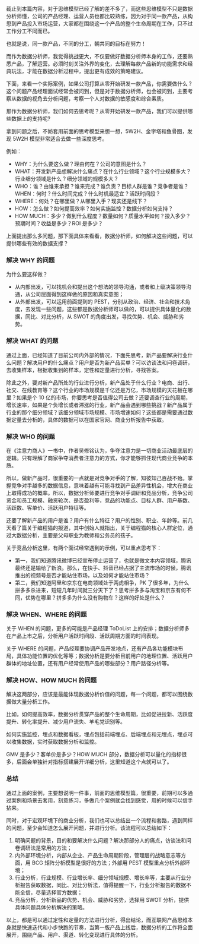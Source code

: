 截止到本篇内容，对于思维模型已经了解的差不多了，而这些思维模型不只是数据分析师懂，公司的产品经理、运营人员也都比较熟练，因为对于同一款产品，从构思到产品投入市场运营，大家都在围绕这一个产品的整个生命周期在工作，只不过工作分工不同而已。

也就是说，同一款产品，不同的分工，朝共同的目标在努力！

而作为数据分析师，我觉得挑战更大，不仅要做好数据分析师本身的工作，还要熟悉产品，了解运营。必须时刻关注外界的变化，去理解每款产品新的功能需求和经典玩法，才能在数据分析过程中，提出更有成效的策略建议。

下面，来看一个实际案例，如果公司打算从零开始研发一款产品，你需要做什么？这个问题产品经理面试经常会被问到，但是对于数据分析师，也会被问到，主要考察从数据的视角去分析问题，考察一个人对数据的敏感度和综合素质。

那作为数据分析师，我们如何去思考呢？从零开始研发一款产品，我们可以提供哪些数据上的支持呢?

拿到问题之后，不妨套用前面的思考模型来想一想，5W2H、金字塔和鱼骨图，发现 5W2H 模型非常适合去做一些深度思考。

例如：

  * WHY：为什么要这么做？理由何在？公司的意图是什么？
  * WHAT：开发新产品想解决什么痛点？在什么行业领域？这个行业规模多大？行业细分领域是什么？细分领域的规模多大？
  * WHO：谁？由谁来承担？谁来完成？谁负责？目标人群是谁？竞争者是谁？ WHEN：何时？什么时间完成？什么时机最适宜？活跃时间段？
  * WHERE：何处？在哪里做？从哪里入手？现实还是线下？ 
  * HOW：怎么做？如何提高效率？如何实施监控？数据分析如何支持？ 
  * HOW MUCH：多少？做到什么程度？数量如何？质量水平如何？投入多少？预期时间？收益是多少？ROI 是多少？

上面提出那么多问题，那下面具体来看看，数据分析师，如何解决这些问题，可以提供哪些有效的数据支撑？

### 解决 WHY 的问题

为什么要这样做？

  * 从内部出发，可以找机会和提出这个想法的领导沟通，或者和上级决策领导沟通，从公司层面得到这样做的原因和真实意图；
  * 从外部出发，可以运用前面提到的 PEST，分别从政治、经济、社会和技术角度，去发现一些问题，这些都是数据分析师可以做的，可以提供具体量化的数据，同比、对比分析，从 SWOT 的角度出发，寻找优势、机会、威胁和劣势。

### 解决 WHAT 的问题

通过上面，已经知道了目前公司内外部的情况，下面先思考，新产品要解决行业什么问题？解决用户的什么痛点？用户是否为新产品买单？可以访谈法和问卷调研，去收集样本，根据收集到的样本，定性和定量进行分析，寻找答案。

除此之外，要对新产品所处的行业进行分析，新产品处于什么行业？电商、出行、社交、在线教育等？这个行业的市场规模是千亿还是万亿，市场规模的天花板在哪里？如果是个
10
亿的市场，你要思考是否值得公司去做？还要调查行业的周期，增长速率，如果是个负增长或者滞涨的行业，新产品会遇到哪些挑战？新产品属于行业的那个细分领域？该细分领域市场规模、市场增速如何？这些都是需要通过数据定量去分析的，具体的数据可以在国家官网、商业分析报告中获取。

### 解决 WHO 的问题

在《注意力商人》一书中，作者吴修铭认为，争夺注意力是一切商业活动最底层的逻辑。只有理解了商家争夺消费者注意力的方式，你才能够抓住现代商业竞争的本质。

所以，做新产品时，很重要的一点就是对竞争对手的了解，知彼知己百战不殆。掌握竞争对手越多的数据信息，意味着越有可能寻找到产品差异性机会，增大在商业上取得成功的概率。所以，数据分析师要进行竞争对手调研和竞品分析，竞争公司资金和员工规模、融资轮次、是否盈利等，竞品的功能点、目标人群、用户基数、活跃数、客单价、活跃用户特征等。

还要了解新产品的用户是谁？用户有什么特征？用户的性别、职业、年龄等。前几天看了篇关于编程猫的报道，其中创始人就指出，关于编程猫的核心人群定位，通过大数据分析，主要是父母职业为教师和公务员的孩子。

关于竞品分析这里，有两个面试经常遇到的示例，可以重点思考下：

  * 第一，我们知道腾讯微博已经宣布停止运营了，也就是微文本内容领域，腾讯最终还是输给了新浪。那么，在快手、抖音已经占据了主流市场的时候，腾讯推出的视频号是否才能站住市场，以及如何才能站住市场？
  * 第二，我们知道阿里和京东在电商领域处于两虎相争，PK 了很多年，为什么拼多多杀进来，短短几年时间就三分天下了？思考拼多多与淘宝和京东有何不同，优势在哪里？拼多多为什么没有购物车？这样的好处是什么？

### 解决 WHEN、WHERE 的问题

关于 WHEN 的问题，更多的可能是产品经理 ToDoList 上的安排；数据分析师多在产品上市之后，分析用户活跃时间段、活跃周期方面的时间表现。

关于 WHERE
的问题，产品经理要协调产品开发地点，还有产品各功能模块布局，具体功能位置的优化等等；数据分析是要分析目前用户的地理位置、活跃用户群体的地址位置，还有用户经常使用产品的哪些部分？用户路径分析等。

### 解决 HOW、HOW MUCH 的问题

解决这两部分，应该是最能体现数据分析价值的问题，每一个问题，都可以围绕数据做大量分析工作。

比如，如何提高效率，数据分析贯穿产品的整个生命周期，比如促进拉新、活跃度提升、转化率提升、减少用户流失、羊毛党识别等。

如何实施监控，埋点和数据看板，埋点包括前端埋点、后端埋点和无埋点，埋点可以收集数据，实时获取数据分析和监控。

GMV 是多少？客单价是多少？HOW MUCH 部分，数据分析可以量化的指标很多，后面会单独针对指标搭建展开详细分析，这里知道这个点就可以了。

### 总结

通过上面的案例，主要想说明一件事，前面的思维模型篇，很重要，前期可以多通过案例和场景去套用，刻意练习，多做几个案例就会找到感觉，用的时候可以信手拈来。

同时，对于宏观环境下的商业分析，我们也可以总结出一个流程和套路，遇到同样的问题，至少会知道怎么展开问题，并进行分析。该流程可以总结如下：

  1. 明确问题的背景，目的和要解决什么问题？解决那部分人的痛点，访谈法和问卷调研法是常用的方法；
  2. 内外部环境分析，内部从企业、产品生命周期阶段，管理层的战略意志等方面，用 BCG 矩阵分析模型是很好的方法；外部用 PEST 模型重点分析外部环境；
  3. 行业分析，行业规模、行业增长率、细分领域规模、增长率等，主要从行业分析报告获取数据，同比、对比分析法，值得提醒一下，行业分析报告的数据不能全信，尽量选择官方数据；
  4. 竞品分析，分析新品的优势、机会、威胁和劣势，选择用 SWOT 分析，提供具体问题具体分析解决的策略。

以上，都是可以通过定性和定量的方法进行分析，得出结论，而互联网产品思维本身就是快速迭代和小步快跑的节奏，当第一版产品上线后，数据分析的工作将全面展开，围绕产品、用户、渠道、转化变现进行具体的分析。

